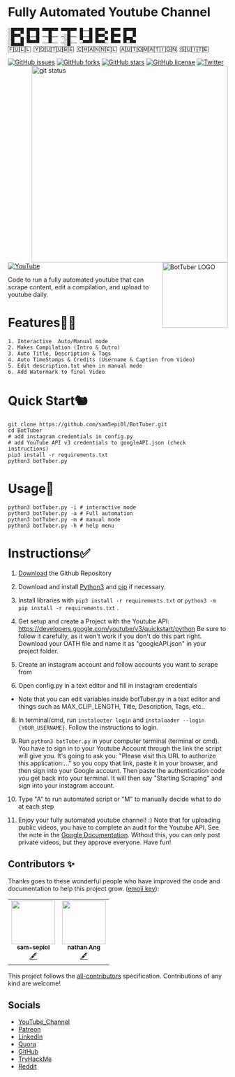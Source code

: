 # Fully Automated Youtube Channel

```
░█▀▀█ █▀▀█ ▀▀█▀▀ ▀▀█▀▀ █──█ █▀▀▄ █▀▀ █▀▀█ 
░█▀▀▄ █──█ ──█── ─░█── █──█ █▀▀▄ █▀▀ █▄▄▀ 
░█▄▄█ ▀▀▀▀ ──▀── ─░█── ─▀▀▀ ▀▀▀─ ▀▀▀ ▀─▀▀
🄵🅄🄻🄻 🅈🄾🅄🅃🅄🄱🄴 🄲🄷🄰🄽🄽🄴🄻 🄰🅄🅃🄾🄼🄰🅃🄸🄾🄽 🅂🅄🄸🅃🄴
```

[![GitHub issues](https://img.shields.io/github/issues/sam5epi0l/BotTuber?color=lightgreeen&style=for-the-badge)](https://github.com/sam5epi0l/BotTuber/issues)
[![GitHub forks](https://img.shields.io/github/forks/sam5epi0l/BotTuber?color=brightgreen&style=for-the-badge)](https://github.com/sam5epi0l/BotTuber/network)
[![GitHub stars](https://img.shields.io/github/stars/sam5epi0l/BotTuber?color=blue&style=for-the-badge)](https://github.com/sam5epi0l/BotTuber/stargazers)
[![GitHub license](https://img.shields.io/github/license/sam5epi0l/BotTuber?color=lightgrey&style=for-the-badge)](https://github.com/sam5epi0l/BotTuber/blob/master/LICENSE)
<img align="right" width="450" src="https://gh-card.dev/repos/sam5epi0l/BotTuber.png?fullname=" alt="git status" />
<img align="right" width="150" src="https://raw.githubusercontent.com/sam5epi0l/BotTuber/master/BotTuber.png" alt="BotTuber LOGO" />
[![Twitter](https://img.shields.io/twitter/url?style=social&url=https%3A%2F%2Ftwitter.com%2Fsam5epi0l?style=for-the-badge)](https://twitter.com/intent/tweet?text=Wow:&url=https%3A%2F%2Fgithub.com%2Fsam5epi0l%2FBotTuber)
[![YouTube](https://img.shields.io/badge/videoTutorial-BotTuber-red)](https://youtu.be/BbPErvcqXyw)



Code to run a fully automated youtube that can scrape content, edit a compilation, and upload to youtube daily.






# Features😶‍🌫️

    1. Interactive  Auto/Manual mode
    2. Makes Compilation (Intro & Outro)
    3. Auto Title, Description & Tags 
    4. Auto TimeStamps & Credits (Username & Caption from Video)
    5. Edit description.txt when in manual mode
    6. Add Watermark to final Video

# Quick Start🐿️

    git clone https://github.com/sam5epi0l/BotTuber.git
    cd BotTuber
    # add instagram credentials in config.py
    # add YouTube API v3 credentials to googleAPI.json (check instructions)
    pip3 install -r requirements.txt
    python3 botTuber.py

# Usage📄

    python3 botTuber.py -i # interactive mode
    python3 botTuber.py -a # Full automation
    python3 botTuber.py -m # manual mode
    python3 botTuber.py -h # help menu

# Instructions✅

1. [Download](https://github.com/sam5epi0l/BotTuber.git) the Github Repository

2. Download and install [Python3](https://www.python.org/downloads/) and [pip](https://pip.pypa.io/en/stable/installing/) if necessary.

3. Install libraries with `pip3 install -r requirements.txt` or `python3 -m pip install -r requirements.txt` .

4. Get setup and create a Project with the Youtube API: https://developers.google.com/youtube/v3/quickstart/python
Be sure to follow it carefully, as it won't work if you don't do this part right.
Download your OATH file and name it as "googleAPI.json" in your project folder.

6. Create an instagram account and follow accounts you want to scrape from

7. Open config.py in a text editor and fill in instagram credentials

- Note that you can edit variables inside botTuber.py in a text editor and things such as MAX_CLIP_LENGTH, Title, Description, Tags, etc..

8. In terminal/cmd, run `instalooter login` and `instaloader --login {YOUR_USERNAME}`. Follow the instructions to login.

9. Run `python3 botTuber.py` in your computer terminal (terminal or cmd). You have to sign in to your Youtube Account through the link the script will give you. It's going to ask you: "Please visit this URL to authorize this application:..." so you copy that link, paste it in your browser, and then sign into your Google account. Then paste the authentication code you get back into your terminal. It will then say "Starting Scraping" and sign into your instagram account.

10. Type "A" to run automated script or "M" to manually decide what to do at each step

11. Enjoy your fully automated youtube channel! :) Note that for uploading public videos, you have to complete an audit for the Youtube API. See the note in the [Google Documentation](https://developers.google.com/youtube/v3/docs/videos/insert). Without this, you can only post private videos, but they approve everyone. Have fun!

## Contributors ✨

Thanks goes to these wonderful people who have improved the code and documentation to help this project grow. ([emoji key](https://allcontributors.org/docs/en/emoji-key)):

<!-- ALL-CONTRIBUTORS-LIST:START - Do not remove or modify this section -->
<!-- prettier-ignore-start -->
<!-- markdownlint-disable -->
<table>
  <tr>
    <td align="center"><a href="https://github.com/sam5epi0l"><img src="https://avatars.githubusercontent.com/u/68191144?v=4?s=100" width="100px;" alt=""/><br /><sub><b>sam-sepiol</b></sub></a><br /><a href="#content-sam5epi0l" title="Content">🖋</a></td>
    <td align="center"><a href="https://github.com/nathan-149"><img src="https://avatars.githubusercontent.com/u/5115108?v=4?s=100" width="100px;" alt=""/><br /><sub><b>nathan Ang</b></sub></a><br /><a href="#content-nathan-Ang" title="Content">🖋</a></td>
  </tr>
</table>

<!-- markdownlint-restore -->
<!-- prettier-ignore-end -->

<!-- ALL-CONTRIBUTORS-LIST:END -->

This project follows the [all-contributors](https://github.com/all-contributors/all-contributors) specification. Contributions of any kind are welcome!

## Socials

* [YouTube_Channel](https://youtube.com/c/pwnos)
* [Patreon](https://www.patreon.com/pwnOS)
* [LinkedIn](https://linkedin.com/in/sam-sepi0l/)
* [Quora](https://pwnos.quora.com/)
* [GitHub](https://github.com/sam5epi0l)
* [TryHackMe](https://tryhackme.com/signup?referrer=sam.sepiol)
* [Reddit](https://www.reddit.com/r/pwn05/)
